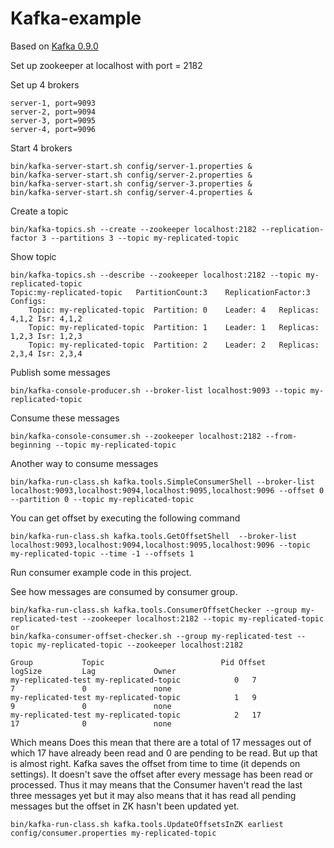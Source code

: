 # Kafka-example

Based on [Kafka 0.9.0](https://kafka.apache.org/090/documentation.html#introduction)

Set up zookeeper at localhost with port = 2182

Set up 4 brokers
```
server-1, port=9093
server-2, port=9094
server-3, port=9095
server-4, port=9096
```

Start 4 brokers
```
bin/kafka-server-start.sh config/server-1.properties &
bin/kafka-server-start.sh config/server-2.properties &
bin/kafka-server-start.sh config/server-3.properties &
bin/kafka-server-start.sh config/server-4.properties &
```

Create a topic
```
bin/kafka-topics.sh --create --zookeeper localhost:2182 --replication-factor 3 --partitions 3 --topic my-replicated-topic
```

Show topic
```
bin/kafka-topics.sh --describe --zookeeper localhost:2182 --topic my-replicated-topic
Topic:my-replicated-topic	PartitionCount:3	ReplicationFactor:3	Configs:
	Topic: my-replicated-topic	Partition: 0	Leader: 4	Replicas: 4,1,2	Isr: 4,1,2
	Topic: my-replicated-topic	Partition: 1	Leader: 1	Replicas: 1,2,3	Isr: 1,2,3
	Topic: my-replicated-topic	Partition: 2	Leader: 2	Replicas: 2,3,4	Isr: 2,3,4
```

Publish some messages
```
bin/kafka-console-producer.sh --broker-list localhost:9093 --topic my-replicated-topic
```

Consume these messages
```
bin/kafka-console-consumer.sh --zookeeper localhost:2182 --from-beginning --topic my-replicated-topic
```

Another way to consume messages
```
bin/kafka-run-class.sh kafka.tools.SimpleConsumerShell --broker-list localhost:9093,localhost:9094,localhost:9095,localhost:9096 --offset 0 --partition 0 --topic my-replicated-topic
```

You can get offset by executing the following command
```
bin/kafka-run-class.sh kafka.tools.GetOffsetShell  --broker-list localhost:9093,localhost:9094,localhost:9095,localhost:9096 --topic my-replicated-topic --time -1 --offsets 1
```

Run consumer example code in this project.

See how messages are consumed by consumer group.
```
bin/kafka-run-class.sh kafka.tools.ConsumerOffsetChecker --group my-replicated-test --zookeeper localhost:2182 --topic my-replicated-topic
or
bin/kafka-consumer-offset-checker.sh --group my-replicated-test --topic my-replicated-topic --zookeeper localhost:2182

Group           Topic                          Pid Offset          logSize         Lag             Owner
my-replicated-test my-replicated-topic            0   7               7               0               none
my-replicated-test my-replicated-topic            1   9               9               0               none
my-replicated-test my-replicated-topic            2   17              17              0               none
```

Which means Does this mean that there are a total of 17 messages out of which 17 have already been read and 0 are pending to be read. But up that is almost right. Kafka saves the offset from time to time (it depends on settings). It doesn't save the offset after every message has been read or processed. Thus it may means that the Consumer haven't read the last three messages yet but it may also means that it has read all pending messages but the offset in ZK hasn't been updated yet.

```
bin/kafka-run-class.sh kafka.tools.UpdateOffsetsInZK earliest config/consumer.properties my-replicated-topic
```

